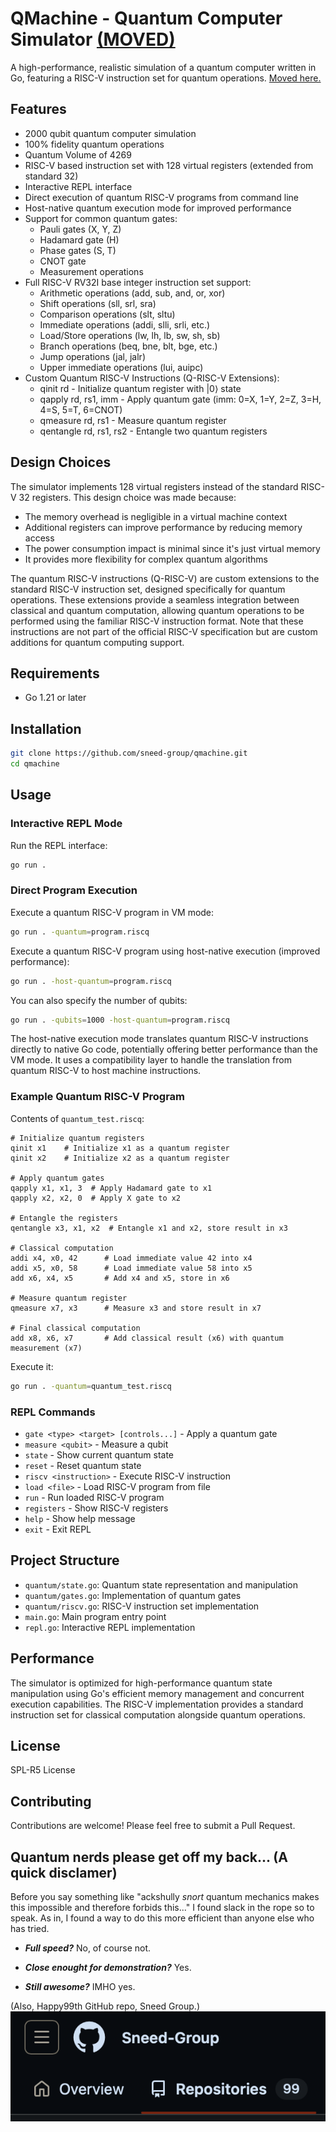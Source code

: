 # QMachine - Quantum Computer Simulator [(MOVED)](https://github.com/SammyLord/gutils)

A high-performance, realistic simulation of a quantum computer written in Go, featuring a RISC-V instruction set for quantum operations.
[Moved here.](https://github.com/SammyLord/gutils)

## Features

- 2000 qubit quantum computer simulation
- 100% fidelity quantum operations
- Quantum Volume of 4269
- RISC-V based instruction set with 128 virtual registers (extended from standard 32)
- Interactive REPL interface
- Direct execution of quantum RISC-V programs from command line
- Host-native quantum execution mode for improved performance
- Support for common quantum gates:
  - Pauli gates (X, Y, Z)
  - Hadamard gate (H)
  - Phase gates (S, T)
  - CNOT gate
  - Measurement operations
- Full RISC-V RV32I base integer instruction set support:
  - Arithmetic operations (add, sub, and, or, xor)
  - Shift operations (sll, srl, sra)
  - Comparison operations (slt, sltu)
  - Immediate operations (addi, slli, srli, etc.)
  - Load/Store operations (lw, lh, lb, sw, sh, sb)
  - Branch operations (beq, bne, blt, bge, etc.)
  - Jump operations (jal, jalr)
  - Upper immediate operations (lui, auipc)
- Custom Quantum RISC-V Instructions (Q-RISC-V Extensions):
  - qinit rd - Initialize quantum register with |0⟩ state
  - qapply rd, rs1, imm - Apply quantum gate (imm: 0=X, 1=Y, 2=Z, 3=H, 4=S, 5=T, 6=CNOT)
  - qmeasure rd, rs1 - Measure quantum register
  - qentangle rd, rs1, rs2 - Entangle two quantum registers

## Design Choices

The simulator implements 128 virtual registers instead of the standard RISC-V 32 registers. This design choice was made because:
- The memory overhead is negligible in a virtual machine context
- Additional registers can improve performance by reducing memory access
- The power consumption impact is minimal since it's just virtual memory
- It provides more flexibility for complex quantum algorithms

The quantum RISC-V instructions (Q-RISC-V) are custom extensions to the standard RISC-V instruction set, designed specifically for quantum operations. These extensions provide a seamless integration between classical and quantum computation, allowing quantum operations to be performed using the familiar RISC-V instruction format. Note that these instructions are not part of the official RISC-V specification but are custom additions for quantum computing support.

## Requirements

- Go 1.21 or later

## Installation

```bash
git clone https://github.com/sneed-group/qmachine.git
cd qmachine
```

## Usage

### Interactive REPL Mode
Run the REPL interface:
```bash
go run .
```

### Direct Program Execution
Execute a quantum RISC-V program in VM mode:
```bash
go run . -quantum=program.riscq
```

Execute a quantum RISC-V program using host-native execution (improved performance):
```bash
go run . -host-quantum=program.riscq
```

You can also specify the number of qubits:
```bash
go run . -qubits=1000 -host-quantum=program.riscq
```

The host-native execution mode translates quantum RISC-V instructions directly to native Go code, potentially offering better performance than the VM mode. It uses a compatibility layer to handle the translation from quantum RISC-V to host machine instructions.

### Example Quantum RISC-V Program

Contents of `quantum_test.riscq`:
```
# Initialize quantum registers
qinit x1    # Initialize x1 as a quantum register
qinit x2    # Initialize x2 as a quantum register

# Apply quantum gates
qapply x1, x1, 3  # Apply Hadamard gate to x1
qapply x2, x2, 0  # Apply X gate to x2

# Entangle the registers
qentangle x3, x1, x2  # Entangle x1 and x2, store result in x3

# Classical computation
addi x4, x0, 42      # Load immediate value 42 into x4
addi x5, x0, 58      # Load immediate value 58 into x5
add x6, x4, x5       # Add x4 and x5, store in x6

# Measure quantum register
qmeasure x7, x3      # Measure x3 and store result in x7

# Final classical computation
add x8, x6, x7       # Add classical result (x6) with quantum measurement (x7)
```

Execute it:
```bash
go run . -quantum=quantum_test.riscq
```

### REPL Commands

- `gate <type> <target> [controls...]` - Apply a quantum gate
- `measure <qubit>` - Measure a qubit
- `state` - Show current quantum state
- `reset` - Reset quantum state
- `riscv <instruction>` - Execute RISC-V instruction
- `load <file>` - Load RISC-V program from file
- `run` - Run loaded RISC-V program
- `registers` - Show RISC-V registers
- `help` - Show help message
- `exit` - Exit REPL

## Project Structure

- `quantum/state.go`: Quantum state representation and manipulation
- `quantum/gates.go`: Implementation of quantum gates
- `quantum/riscv.go`: RISC-V instruction set implementation
- `main.go`: Main program entry point
- `repl.go`: Interactive REPL implementation

## Performance

The simulator is optimized for high-performance quantum state manipulation using Go's efficient memory management and concurrent execution capabilities. The RISC-V implementation provides a standard instruction set for classical computation alongside quantum operations.

## License

SPL-R5 License

## Contributing

Contributions are welcome! Please feel free to submit a Pull Request. 

## Quantum nerds please get off my back... (A quick disclamer)

Before you say something like "ackshully *snort* quantum mechanics makes this impossible and therefore forbids this..." I found slack in the rope so to speak. As in, I found a way to do this more efficient than anyone else who has tried.

* ***Full speed?*** No, of course not.

* ***Close enought for demonstration?*** Yes.

* ***Still awesome?*** IMHO yes.

(Also, Happy99th GitHub repo, Sneed Group.)
![99 repos in Sneed Group GitHub org.](99repos.png)
